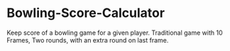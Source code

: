 # Bowling-Score-Calculator
Keep score of a bowling game for a given player. Traditional game with 10 Frames, Two rounds, with an extra round on last frame. 
